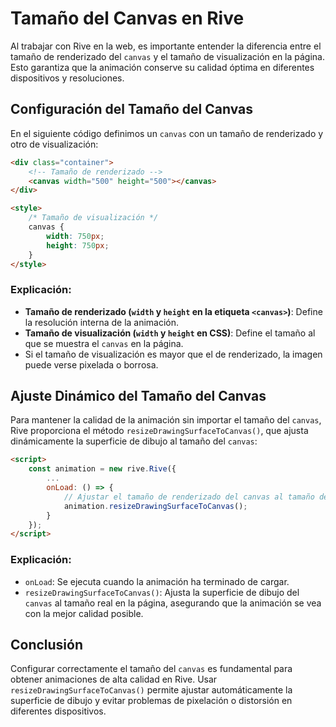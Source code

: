 # Tamaño del Canvas en Rive

Al trabajar con Rive en la web, es importante entender la diferencia entre el tamaño de renderizado del `canvas` y el tamaño de visualización en la página. Esto garantiza que la animación conserve su calidad óptima en diferentes dispositivos y resoluciones.

## Configuración del Tamaño del Canvas

En el siguiente código definimos un `canvas` con un tamaño de renderizado y otro de visualización:

```html
<div class="container">
    <!-- Tamaño de renderizado -->
    <canvas width="500" height="500"></canvas>
</div>

<style>
    /* Tamaño de visualización */
    canvas {
        width: 750px;
        height: 750px;
    }
</style>
```

### Explicación:
- **Tamaño de renderizado (`width` y `height` en la etiqueta `<canvas>`)**: Define la resolución interna de la animación.
- **Tamaño de visualización (`width` y `height` en CSS)**: Define el tamaño al que se muestra el `canvas` en la página.
- Si el tamaño de visualización es mayor que el de renderizado, la imagen puede verse pixelada o borrosa.

## Ajuste Dinámico del Tamaño del Canvas

Para mantener la calidad de la animación sin importar el tamaño del `canvas`, Rive proporciona el método `resizeDrawingSurfaceToCanvas()`, que ajusta dinámicamente la superficie de dibujo al tamaño del `canvas`:

```html
<script>
    const animation = new rive.Rive({
        ...
        onLoad: () => {
            // Ajustar el tamaño de renderizado del canvas al tamaño de visualización
            animation.resizeDrawingSurfaceToCanvas();
        }
    });
</script>
```

### Explicación:
- `onLoad`: Se ejecuta cuando la animación ha terminado de cargar.
- `resizeDrawingSurfaceToCanvas()`: Ajusta la superficie de dibujo del `canvas` al tamaño real en la página, asegurando que la animación se vea con la mejor calidad posible.

## Conclusión
Configurar correctamente el tamaño del `canvas` es fundamental para obtener animaciones de alta calidad en Rive. Usar `resizeDrawingSurfaceToCanvas()` permite ajustar automáticamente la superficie de dibujo y evitar problemas de pixelación o distorsión en diferentes dispositivos.